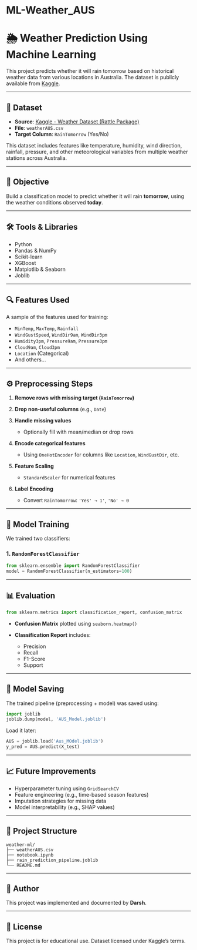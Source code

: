 # ML-Weather_AUS

# 🌦️ Weather Prediction Using Machine Learning

This project predicts whether it will rain tomorrow based on historical weather data from various locations in Australia. The dataset is publicly available from [Kaggle](https://www.kaggle.com/datasets/jsphyg/weather-dataset-rattle-package).

---

## 📂 Dataset

* **Source**: [Kaggle - Weather Dataset (Rattle Package)](https://www.kaggle.com/datasets/jsphyg/weather-dataset-rattle-package)
* **File**: `weatherAUS.csv`
* **Target Column**: `RainTomorrow` (Yes/No)

This dataset includes features like temperature, humidity, wind direction, rainfall, pressure, and other meteorological variables from multiple weather stations across Australia.

---

## 🎯 Objective

Build a classification model to predict whether it will rain **tomorrow**, using the weather conditions observed **today**.

---

## 🛠️ Tools & Libraries

* Python
* Pandas & NumPy
* Scikit-learn
* XGBoost
* Matplotlib & Seaborn
* Joblib

---

## 🔍 Features Used

A sample of the features used for training:

* `MinTemp`, `MaxTemp`, `Rainfall`
* `WindGustSpeed`, `WindDir9am`, `WindDir3pm`
* `Humidity3pm`, `Pressure9am`, `Pressure3pm`
* `Cloud9am`, `Cloud3pm`
* `Location` (Categorical)
* And others...

---

## ⚙️ Preprocessing Steps

1. **Remove rows with missing target (`RainTomorrow`)**
2. **Drop non-useful columns** (e.g., `Date`)
3. **Handle missing values**

   * Optionally fill with mean/median or drop rows
4. **Encode categorical features**

   * Using `OneHotEncoder` for columns like `Location`, `WindGustDir`, etc.
5. **Feature Scaling**

   * `StandardScaler` for numerical features
6. **Label Encoding**

   * Convert `RainTomorrow`: `'Yes' → 1'`, `'No' → 0`

---

## 🤖 Model Training

We trained two classifiers:

### 1. `RandomForestClassifier`

```python
from sklearn.ensemble import RandomForestClassifier
model = RandomForestClassifier(n_estimators=100)
```
---

## 📊 Evaluation

```python
from sklearn.metrics import classification_report, confusion_matrix
```

* **Confusion Matrix** plotted using `seaborn.heatmap()`
* **Classification Report** includes:

  * Precision
  * Recall
  * F1-Score
  * Support

---

## 📂 Model Saving

The trained pipeline (preprocessing + model) was saved using:

```python
import joblib
joblib.dump(model, 'AUS_Model.joblib')
```

Load it later:

```python
AUS = joblib.load('Aus_MOdel.joblib')
y_pred = AUS.predict(X_test)
```

---

## 📈 Future Improvements

* Hyperparameter tuning using `GridSearchCV`
* Feature engineering (e.g., time-based season features)
* Imputation strategies for missing data
* Model interpretability (e.g., SHAP values)

---

## 📌 Project Structure

```
weather-ml/
├── weatherAUS.csv
├── notebook.ipynb
├── rain_prediction_pipeline.joblib
└── README.md
```

---

## 🧠 Author

This project was implemented and documented by **Darsh**.

---

## 📜 License

This project is for educational use. Dataset licensed under Kaggle’s terms.

